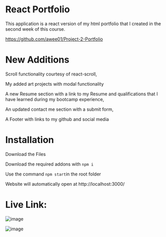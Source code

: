 # React Portfolio

This application is a react version of my html portfolio that I created in the second week of this course.

https://github.com/awee01/Project-2-Portfolio



# New Additions

Scroll functionality courtesy of react-scroll,

My added art projects with modal functionality

A new Resume section with a link to my Resume and qualifications that I have learned during my bootcamp experience, 

An updated contact me section with a submit form,

A Footer with links to my github and social media


# Installation

Download the Files

Download the required addons with 
`npm i`

Use the command `npm start`in the root folder

Website will automatically open at  http://localhost:3000/

# Live Link:



![image](https://user-images.githubusercontent.com/85651950/142716582-37c39462-4003-4a9e-9502-8743ac657062.png)

![image](https://user-images.githubusercontent.com/85651950/142716589-afb6f9a8-4c81-4ee2-bc04-4c75a382a6d8.png)










